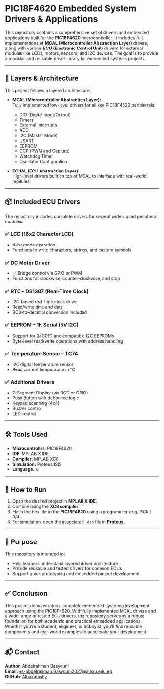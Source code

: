 # PIC18F4620 Embedded System Drivers & Applications

This repository contains a comprehensive set of drivers and embedded applications built for the **PIC18F4620** microcontroller. It includes full implementations of **MCAL (Microcontroller Abstraction Layer)** drivers, along with various **ECU (Electronic Control Unit)** drivers for external modules like LCDs, motors, sensors, and I2C devices. The goal is to provide a modular and reusable driver library for embedded systems projects.

---

## 🔧 Layers & Architecture

This project follows a layered architecture:

- **MCAL (Microcontroller Abstraction Layer):**  
  Fully implemented low-level drivers for all key PIC18F4620 peripherals:
  - DIO (Digital Input/Output)
  - Timers
  - External Interrupts
  - ADC
  - I2C (Master Mode)
  - USART
  - EEPROM
  - CCP (PWM and Capture)
  - Watchdog Timer
  - Oscillator Configuration

- **ECUAL (ECU Abstraction Layer):**  
  High-level drivers built on top of MCAL to interface with real-world modules.

---

## 📦 Included ECU Drivers

The repository includes complete drivers for several widely used peripheral modules:

### ✅ LCD (16x2 Character LCD)
- 4-bit mode operation
- Functions to write characters, strings, and custom symbols

### ✅ DC Motor Driver
- H-Bridge control via GPIO or PWM
- Functions for clockwise, counter-clockwise, and stop

### ✅ RTC – DS1307 (Real-Time Clock)
- I2C-based real-time clock driver
- Read/write time and date
- BCD-to-decimal conversion included

### ✅ EEPROM – 1K Serial (5V I2C)
- Support for 24C01C and compatible I2C EEPROMs
- Byte-level read/write operations with address handling

### ✅ Temperature Sensor – TC74
- I2C digital temperature sensor
- Read current temperature in °C

### ✅ Additional Drivers
- 7-Segment Display (via BCD or GPIO)
- Push Button with debounce logic
- Keypad scanning (4x4)
- Buzzer control
- LED control

---

## 🛠️ Tools Used

- **Microcontroller:** PIC18F4620  
- **IDE:** MPLAB X IDE  
- **Compiler:** MPLAB XC8  
- **Simulation:** Proteus ISIS  
- **Language:** C

---

## 🚀 How to Run

1. Open the desired project in **MPLAB X IDE**.
2. Compile using the **XC8 compiler**.
3. Flash the hex file to the **PIC18F4620** using a programmer (e.g. PICkit 3/4).
4. For simulation, open the associated `.dsn` file in **Proteus**.

---

## 🎯 Purpose

This repository is intended to:
- Help learners understand layered driver architecture
- Provide reusable and tested drivers for common ECUs
- Support quick prototyping and embedded project development

---

## ✅ Conclusion

This project demonstrates a complete embedded systems development approach using the PIC18F4620. With fully implemented MCAL drivers and a wide range of tested ECU drivers, the repository serves as a robust foundation for both academic and practical embedded applications. Whether you’re a student, engineer, or hobbyist, you’ll find reusable components and real-world examples to accelerate your development.

---

## 📬 Contact

**Author:** Abdelrahman Basyouni  
**Email:** es-abdelrahman.Basyouni2027@alexu.edu.eg  
**GitHub:** [Albakatoshy](https://github.com/Albakatoshy)

---
